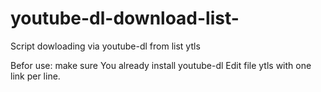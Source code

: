 # youtube-dl-download-list-
Script dowloading via youtube-dl from list ytls


Befor use:
make sure You already install youtube-dl
Edit file ytls with one link per line.
